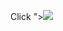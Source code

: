<a herf="javascript:alert%28document.domain%29">Click</a>
"><img src=https://tryhackme-images.s3.amazonaws.com/user-avatars/f66896154ee7c50928a8a222259e4777.png>
